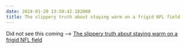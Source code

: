 ```yaml
---
date: 2024-01-20 13:50:42.182000
title: The slippery truth about staying warm on a frigid NFL field
---
```


Did not see this coming --> [The slippery truth about staying warm on a frigid NFL field](https://wapo.st/3OcuNIW)